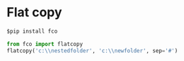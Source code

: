 # Flat copy



```python
$pip install fco

from fco import flatcopy
flatcopy('c:\\nestedfolder', 'c:\\newfolder', sep='#')


```


